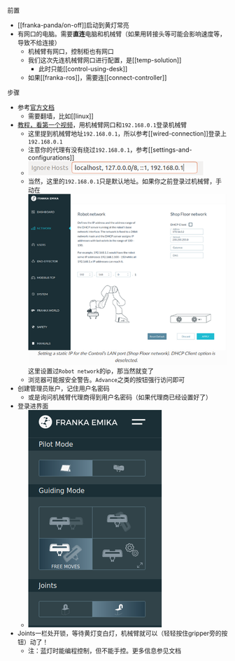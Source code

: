 前置
- [[franka-panda/on-off]]启动到黄灯常亮
- 有网口的电脑。需要**直连**电脑和机械臂（如果用转接头等可能会影响速度等，导致不给连接）
  - 机械臂有网口，控制柜也有网口
  - 我们这次先连机械臂网口进行配置，是[[temp-solution]]
    - 此时只能[[control-using-desk]]
  - 如果[[franka-ros]]，需要连[[connect-controller]]

步骤
- 参考[官方文档](https://frankaemika.github.io/docs/getting_started.html)
  - 需要翻墙，比如[[linux]]
- [教程，看第一个视频](https://mp.weixin.qq.com/mp/homepage?__biz=MzI1MDQyMTQ2Mw==&hid=2&sn=b0ae69e54148897202a821d0a48d79e9&scene=1&devicetype=android-29&version=28000653&lang=zh_CN&nettype=3gnet&ascene=7&session_us=gh_8f8e4c6a8bf8&pass_ticket=v3fxJbAjVoDUxQTg9j07UZ1xyvu8oHbx4Mk%2F5beeCBiI87W8PE%2FgLDbCygl6zF0M&wx_header=1&from=groupmessage)，用机械臂网口和`192.168.0.1`登录机械臂
  - 这里提到机械臂地址`192.168.0.1`，所以参考[[wired-connection]]登录上`192.168.0.1`
  - 注意你的代理有没有绕过`192.168.0.1`，参考[[settings-and-configurations]]
  - ![](unlock-proxy-circumvent.png)
  - 当然，这里的`192.168.0.1`只是默认地址。如果你之前登录过机械臂，手动在![](franka-two-networks.png)这里设置过`Robot network`的ip，那当然就变了
  - 浏览器可能报安全警告。`Advance`之类的按钮强行访问即可
- 创建管理员账户，记住用户名密码
  - 或是询问机械臂代理商得到用户名密码（如果代理商已经设置好了）
- 登录进界面
  - ![](connect-base.png)
- Joints一栏处开锁，等待黄灯变白灯，机械臂就可以（轻轻按住gripper旁的按钮）动了！
  - 注：蓝灯时能编程控制，但不能手控。更多信息参见文档